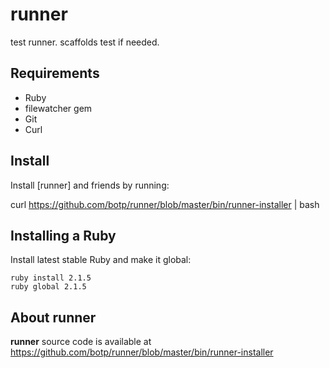 runner
======

test runner. scaffolds test if needed.



## Requirements
- Ruby
-  filewatcher gem
- Git
- Curl


## Install

Install [runner] and friends by running:

   curl https://github.com/botp/runner/blob/master/bin/runner-installer  | bash


## Installing a Ruby

Install latest stable Ruby and make it global:

    ruby install 2.1.5
    ruby global 2.1.5



## About runner

**runner** source code is available at <https://github.com/botp/runner/blob/master/bin/runner-installer>

[rbenv]: https://github.com/botp/runner/blob/master/bin/runner-installer
